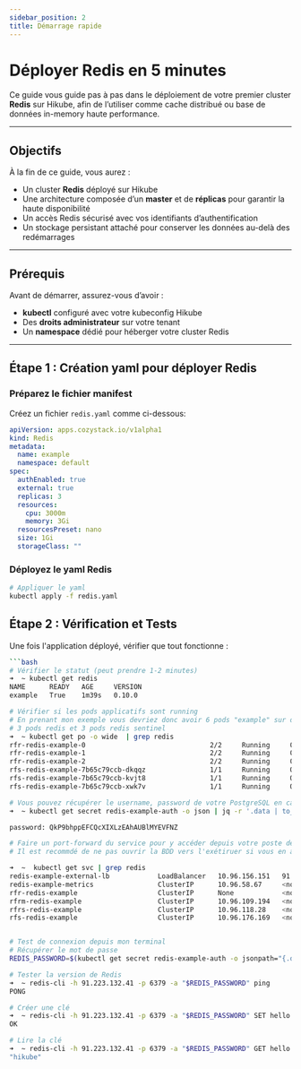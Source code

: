 ```yaml
---
sidebar_position: 2
title: Démarrage rapide
---
```


# Déployer Redis en 5 minutes

Ce guide vous guide pas à pas dans le déploiement de votre premier cluster **Redis** sur Hikube, afin de l’utiliser comme cache distribué ou base de données in-memory haute performance.  

---

## Objectifs

À la fin de ce guide, vous aurez :  

- Un cluster **Redis** déployé sur Hikube  
- Une architecture composée d’un **master** et de **réplicas** pour garantir la haute disponibilité  
- Un accès Redis sécurisé avec vos identifiants d’authentification  
- Un stockage persistant attaché pour conserver les données au-delà des redémarrages  

---

## Prérequis

Avant de démarrer, assurez-vous d’avoir :  

- **kubectl** configuré avec votre kubeconfig Hikube  
- Des **droits administrateur** sur votre tenant  
- Un **namespace** dédié pour héberger votre cluster Redis  

---

## Étape 1 : Création yaml pour déployer Redis

### **Préparez le fichier manifest**

Créez un fichier `redis.yaml` comme ci-dessous:

```yaml title="redis.yaml"
apiVersion: apps.cozystack.io/v1alpha1
kind: Redis
metadata:
  name: example
  namespace: default
spec:
  authEnabled: true
  external: true
  replicas: 3
  resources:
    cpu: 3000m
    memory: 3Gi
  resourcesPreset: nano
  size: 1Gi
  storageClass: ""
```

### **Déployez le yaml Redis**

```bash
# Appliquer le yaml
kubectl apply -f redis.yaml
```

## Étape 2 : Vérification et Tests

Une fois l'application déployé, vérifier que tout fonctionne :

```bash
```bash
# Vérifier le statut (peut prendre 1-2 minutes)
➜  ~ kubectl get redis
NAME      READY   AGE     VERSION
example   True    1m39s   0.10.0

# Vérifier si les pods applicatifs sont running
# En prenant mon exemple vous devriez donc avoir 6 pods "example" sur des datacenters différents
# 3 pods redis et 3 pods redis sentinel
➜  ~ kubectl get po -o wide  | grep redis
rfr-redis-example-0                               2/2     Running     0              7m7s    10.244.2.109   gld-csxhk-006   <none>           <none>
rfr-redis-example-1                               2/2     Running     0              7m7s    10.244.2.114   luc-csxhk-005   <none>           <none>
rfr-redis-example-2                               2/2     Running     0              7m7s    10.244.2.111   plo-csxhk-004   <none>           <none>
rfs-redis-example-7b65c79ccb-dkqqz                1/1     Running     0              7m7s    10.244.2.112   luc-csxhk-005   <none>           <none>
rfs-redis-example-7b65c79ccb-kvjt8                1/1     Running     0              7m7s    10.244.2.108   gld-csxhk-006   <none>           <none>
rfs-redis-example-7b65c79ccb-xwk7v                1/1     Running     0              7m7s    10.244.2.110   plo-csxhk-004   <none>           <none

# Vous pouvez récupérer le username, password de votre PostgreSQL en cas de besoin
➜  ~ kubectl get secret redis-example-auth -o json | jq -r '.data | to_entries[] | "\(.key): \(.value|@base64d)"'

password: QkP9bhppEFCQcXIXLzEAhAUBlMYEVFNZ

# Faire un port-forward du service pour y accéder depuis votre poste de travail, ou modifier le paramètre external comme ceci "external: true"
# Il est recommdé de ne pas ouvrir la BDD vers l'exétiruer si vous en avez pas le besoin

➜  ~  kubectl get svc | grep redis
redis-example-external-lb            LoadBalancer   10.96.156.151   91.223.132.41   6379/TCP                     13m
redis-example-metrics                ClusterIP      10.96.58.67     <none>          9121/TCP                     13m
rfr-redis-example                    ClusterIP      None            <none>          9121/TCP                     13m
rfrm-redis-example                   ClusterIP      10.96.109.194   <none>          6379/TCP                     13m
rfrs-redis-example                   ClusterIP      10.96.118.28    <none>          6379/TCP                     13m
rfs-redis-example                    ClusterIP      10.96.176.169   <none>          26379/TCP                    13m


# Test de connexion depuis mon terminal
# Récupérer le mot de passe
REDIS_PASSWORD=$(kubectl get secret redis-example-auth -o jsonpath="{.data.password}" | base64 -d)

# Tester la version de Redis
➜  ~ redis-cli -h 91.223.132.41 -p 6379 -a "$REDIS_PASSWORD" ping
PONG

# Créer une clé
➜  ~ redis-cli -h 91.223.132.41 -p 6379 -a "$REDIS_PASSWORD" SET hello "hikube"
OK

# Lire la clé
➜  ~ redis-cli -h 91.223.132.41 -p 6379 -a "$REDIS_PASSWORD" GET hello
"hikube"
```
